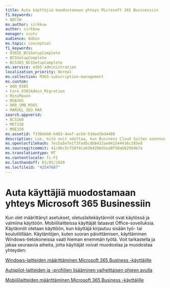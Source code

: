```yaml
---
title: Auta käyttäjiä muodostamaan yhteys Microsoft 365 Businessiin
f1.keywords:
- NOCSH
ms.author: sirkkuw
author: sirkkuw
manager: scotv
audience: Admin
ms.topic: conceptual
f1_keywords:
- O365E_BCSSetupComplete
- BCSSetupComplete
- BCS365_BCSSetupComplete
ms.service: o365-administration
localization_priority: Normal
ms.collection: M365-subscription-management
ms.custom:
- Adm_O365
- Core_O365Admin_Migration
- MiniMaven
- MSB365
- OKR_SMB_M365
- MARVEL_SEO_MAR
search.appverid:
- BCS160
- MET150
- MOE150
ms.assetid: f338e660-6483-4eef-acb9-53dee5bd4408
description: Lue, mitä voit odottaa, kun Business Cloud Suiten asennus on valmis ja oletuslaitekäytännöt ovat käytössä ja valmiina käyttöön.
ms.openlocfilehash: 7ec5a5e7e1f3fadbcdb8422ae041544436c185ed
ms.sourcegitcommit: 41c0bc5cf50f4ca63b4286d1ea0f58ab82984b7a
ms.translationtype: MT
ms.contentlocale: fi-FI
ms.lasthandoff: 03/05/2020
ms.locfileid: "42547687"
---
```

# <a name="help-users-connect-to-microsoft-365-business"></a>Auta käyttäjiä muodostamaan yhteys Microsoft 365 Businessiin

Kun olet määrittänyt asetukset, oletuslaitekäytännöt ovat käytössä ja valmiina käyttöön. Mobiililaitteissa käyttäjät lataavat Office-sovelluksia. Käytännöt otetaan käyttöön, kun käyttäjä kirjautuu sisään työ- tai koulutilillään. Käytäntöjen, kuten suoran päivittämisen, käyttäminen Windows-tietokoneissa vaati hieman enemmän työtä. Voit tarkastella ja jakaa seuraavia aiheita, jotta käyttäjät voivat muodostaa ja muodostaa yhteyden:
  
[Windows-laitteiden määrittäminen Microsoft 365 Business -käyttäjille](set-up-windows-devices.md)
  
[Autopilot-laitteiden ja -profiilien lisääminen vaiheittaisen ohjeen avulla](add-autopilot-devices-and-profile.md)
  
[Mobiililaitteiden määrittäminen Microsoft 365 Business -käyttäjille](set-up-mobile-devices.md)
  

